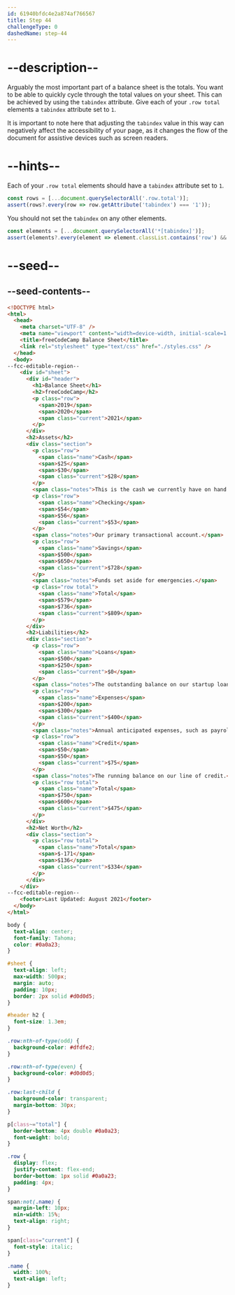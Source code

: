 ```yaml
---
id: 61940bfdc4e2a874af766567
title: Step 44
challengeType: 0
dashedName: step-44
---
```


# --description--

Arguably the most important part of a balance sheet is the totals. You want to be able to quickly cycle through the total values on your sheet. This can be achieved by using the `tabindex` attribute. Give each of your `.row total` elements a `tabindex` attribute set to `1`.

It is important to note here that adjusting the `tabindex` value in this way can negatively affect the accessibility of your page, as it changes the flow of the document for assistive devices such as screen readers.

# --hints--

Each of your `.row total` elements should have a `tabindex` attribute set to `1`.

```js
const rows = [...document.querySelectorAll('.row.total')];
assert(rows?.every(row => row.getAttribute('tabindex') === '1'));
```

You should not set the `tabindex` on any other elements.

```js
const elements = [...document.querySelectorAll('*[tabindex]')];
assert(elements?.every(element => element.classList.contains('row') && element.classList.contains('total')));
```

# --seed--

## --seed-contents--

```html
<!DOCTYPE html>
<html>
  <head>
    <meta charset="UTF-8" />
    <meta name="viewport" content="width=device-width, initial-scale=1.0" />
    <title>freeCodeCamp Balance Sheet</title>
    <link rel="stylesheet" type="text/css" href="./styles.css" />
  </head>
  <body>
--fcc-editable-region--
    <div id="sheet">
      <div id="header">
        <h1>Balance Sheet</h1>
        <h2>freeCodeCamp</h2>
        <p class="row">
          <span>2019</span>
          <span>2020</span>
          <span class="current">2021</span>
        </p>
      </div>
      <h2>Assets</h2>
      <div class="section">
        <p class="row">
          <span class="name">Cash</span>
          <span>$25</span>
          <span>$30</span>
          <span class="current">$28</span>
        </p>
        <span class="notes">This is the cash we currently have on hand.</span>
        <p class="row">
          <span class="name">Checking</span>
          <span>$54</span>
          <span>$56</span>
          <span class="current">$53</span>
        </p>
        <span class="notes">Our primary transactional account.</span>
        <p class="row">
          <span class="name">Savings</span>
          <span>$500</span>
          <span>$650</span>
          <span class="current">$728</span>
        </p>
        <span class="notes">Funds set aside for emergencies.</span>
        <p class="row total">
          <span class="name">Total</span>
          <span>$579</span>
          <span>$736</span>
          <span class="current">$809</span>
        </p>
      </div>
      <h2>Liabilities</h2>
      <div class="section">
        <p class="row">
          <span class="name">Loans</span>
          <span>$500</span>
          <span>$250</span>
          <span class="current">$0</span>
        </p>
        <span class="notes">The outstanding balance on our startup loan.</span>
        <p class="row">
          <span class="name">Expenses</span>
          <span>$200</span>
          <span>$300</span>
          <span class="current">$400</span>
        </p>
        <span class="notes">Annual anticipated expenses, such as payroll.</span>
        <p class="row">
          <span class="name">Credit</span>
          <span>$50</span>
          <span>$50</span>
          <span class="current">$75</span>
        </p>
        <span class="notes">The running balance on our line of credit.</span>
        <p class="row total">
          <span class="name">Total</span>
          <span>$750</span>
          <span>$600</span>
          <span class="current">$475</span>
        </p>
      </div>
      <h2>Net Worth</h2>
      <div class="section">
        <p class="row total">
          <span class="name">Total</span>
          <span>$-171</span>
          <span>$136</span>
          <span class="current">$334</span>
        </p>
      </div>
    </div>
--fcc-editable-region--
    <footer>Last Updated: August 2021</footer>
  </body>
</html>
```

```css
body {
  text-align: center;
  font-family: Tahoma;
  color: #0a0a23;
}

#sheet {
  text-align: left;
  max-width: 500px;
  margin: auto;
  padding: 10px;
  border: 2px solid #d0d0d5;
}

#header h2 {
  font-size: 1.3em;
}

.row:nth-of-type(odd) {
  background-color: #dfdfe2;
}

.row:nth-of-type(even) {
  background-color: #d0d0d5;
}

.row:last-child {
  background-color: transparent;
  margin-bottom: 30px;
}

p[class~="total"] {
  border-bottom: 4px double #0a0a23;
  font-weight: bold;
}

.row {
  display: flex;
  justify-content: flex-end;
  border-bottom: 1px solid #0a0a23;
  padding: 4px;
}

span:not(.name) {
  margin-left: 10px;
  min-width: 15%;
  text-align: right;
}

span[class="current"] {
  font-style: italic;
}

.name {
  width: 100%;
  text-align: left;
}
```
